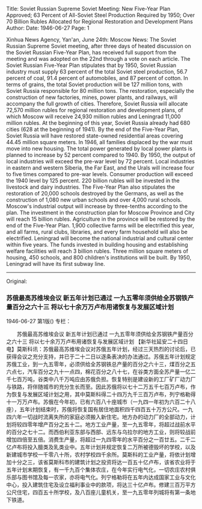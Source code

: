 Title: Soviet Russian Supreme Soviet Meeting: New Five-Year Plan Approved; 63 Percent of All-Soviet Steel Production Required by 1950; Over 70 Billion Rubles Allocated for Regional Restoration and Development Plans
Author: 
Date: 1946-06-27
Page: 1

Xinhua News Agency, Yan'an, June 24th: Moscow News: The Soviet Russian Supreme Soviet meeting, after three days of heated discussion on the Soviet Russian Five-Year Plan, has received full support from the meeting and was adopted on the 22nd through a vote on each article. The Soviet Russian Five-Year Plan stipulates that by 1950, Soviet Russian industry must supply 63 percent of the total Soviet steel production, 56.7 percent of coal, 91.4 percent of automobiles, and 87 percent of cotton. In terms of grains, the total Soviet production will be 127 million tons, with Soviet Russia responsible for 80 million tons. The restoration, especially the construction of new factories, mines, power plants, and railways, will accompany the full growth of cities. Therefore, Soviet Russia will allocate 72,570 million rubles for regional restoration and development plans, of which Moscow will receive 24,930 million rubles and Leningrad 11,000 million rubles. At the beginning of this year, Soviet Russia already had 680 cities (628 at the beginning of 1941). By the end of the Five-Year Plan, Soviet Russia will have restored state-owned residential areas covering 44.45 million square meters. In 1946, all families displaced by the war must move into new housing. The total power generated by local power plants is planned to increase by 52 percent compared to 1940. By 1950, the output of local industries will exceed the pre-war level by 72 percent. Local industries in eastern and western Siberia, the Far East, and the Urals will increase four to five times compared to pre-war levels. Consumer production will exceed the 1940 level by 125 percent. 220 billion rubles will be invested in the livestock and dairy industries. The Five-Year Plan also stipulates the restoration of 20,000 schools destroyed by the Germans, as well as the construction of 1,080 new urban schools and over 4,000 rural schools. Moscow's industrial output will increase by three-tenths according to the plan. The investment in the construction plan for Moscow Province and City will reach 15 billion rubles. Agriculture in the province will be restored by the end of the Five-Year Plan. 1,900 collective farms will be electrified this year, and all farms, rural clubs, libraries, and every farm household will also be electrified. Leningrad will become the national industrial and cultural center within five years. The funds invested in building housing and establishing welfare facilities will reach 3 billion rubles. Three million square meters of housing, 450 schools, and 800 children's institutions will be built. By 1950, Leningrad will have its first subway line.



<hr /> 

Original: 


### 苏俄最高苏维埃会议  新五年计划已通过  一九五零年须供给全苏钢铁产量百分之六十三  将以七十余万万卢布用诸恢复与发展区域计划

1946-06-27
第1版()
专栏：

　　苏俄最高苏维埃会议
    新五年计划已通过
    一九五零年须供给全苏钢铁产量百分之六十三
    将以七十余万万卢布用诸恢复与发展区域计划
    【新华社延安二十四日电】莫斯科讯：苏俄最高苏维埃会议对苏俄五年计划，经过三天热烈的讨论后，已获得会议之充分支持，并已于二十二日以逐条表决的办法通过。苏俄五年计划规定苏俄工业，到一九五零年，必须供给全苏钢铁总产量的百分之六十三，煤百分之五六点七，汽车百分之九十一点四，棉花百分之八十七，在谷类方面全苏产量一亿二千七百万吨，谷类中八千万吨应由苏俄负担。恢复特别是建设新的工厂矿厂动力厂与铁路，将伴随城市的充分生长而至。因此苏俄将以七十二万五千七百万卢布，作为恢复与发展区域计划之用，其中莫斯科得二十四万九千三百万卢布，列宁格勒得十一万万卢布。苏俄在今年初，已有六百八十座城市（一九四一年初为六百二十八座），五年计划结束时，苏俄将恢复国有居住地面积四千四百五十万方公尺。一九四六年一切战时流离失所的家庭必须搬入新住宅。地方办的动力厂的全部动力，计划将较四零年增产百分之五十二。地方工业产量，至一九五零年，将超过战前水平的百分之七十二。而西伯利亚东部与西部、远东与乌拉尔的地方工业，则将较战前增加四倍至五倍。消费生产量，将超过一九四零年的水平百分之一百廿五。二千二亿卢布将投入膻类及乳类业中。五年计划并规定恢复二万所被德毁坏的学校，以及新建城市学校一千零八十所，农村学校四千余所。莫斯科的工业产量，将依计划增加十分之三，该省莫斯科市的建筑计划之投资将达一百五十亿卢布，该省农业将于五年计划末期恢复，有一千九百个集体农庄，在今年实行电气化，一切农庄农村俱乐部与图书馆及每一农家，亦将电气化。列宁格勒将在五年内达成国家工业与文化中心，投入建筑住宅及设立福利事业中的款项，将达三十亿卢布。修建三百万平方公尺住宅，四百五十所学校，及八百座儿童机关，至一九五零年列城将有第一条地下铁道。

